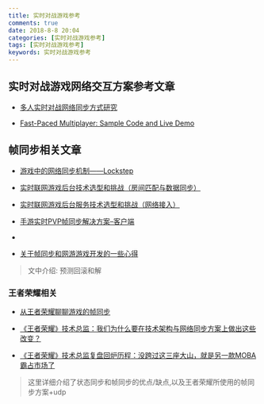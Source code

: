 ```yaml
---
title: 实时对战游戏参考
comments: true
date: 2018-8-8 20:04
categories: [实时对战游戏参考]
tags: [实时对战游戏参考]
keywords: 实时对战游戏参考
---
```


## 实时对战游戏网络交互方案参考文章

- [多人实时对战网络同步方式研究](https://blog.csdn.net/yscyfy2/article/details/52554917)

- [Fast-Paced Multiplayer: Sample Code and Live Demo](http://www.gabrielgambetta.com/client-side-prediction-live-demo.html)


## 帧同步相关文章

- [游戏中的网络同步机制——Lockstep](http://bindog.github.io/blog/2015/03/10/synchronization-in-multiplayer-networked-game-lockstep/)

- [实时联网游戏后台技术选型和挑战（房间匹配与数据同步）](http://gad.qq.com/article/detail/286330)
- [实时联网游戏后台服务技术选型和挑战（网络接入）](http://gad.qq.com/article/detail/270717)
- [手游实时PVP帧同步解决方案–客户端](http://www.hackyin.com/478/)
- 
- [关于帧同步和网游游戏开发的一些心得](https://www.kisence.com/2017/11/12/guan-yu-zheng-tong-bu-de-xie-xin-de/)
> 文中介绍: 预测回滚和解

  
### 王者荣耀相关

- [从王者荣耀聊聊游戏的帧同步](https://my.oschina.net/u/1859679/blog/1137723?p=5)
- [《王者荣耀》技术总监：我们为什么要在技术架构与网络同步方案上做出这些改变？](http://www.hackyin.com/273/)

- [《王者荣耀》技术总监复盘回炉历程：没跨过这三座大山，就是另一款MOBA霸占市场了](http://news.ifeng.com/a/20170513/51085443_0.shtml)
> 这里详细介绍了状态同步和帧同步的优点/缺点,以及王者荣耀所使用的帧同步方案+udp

